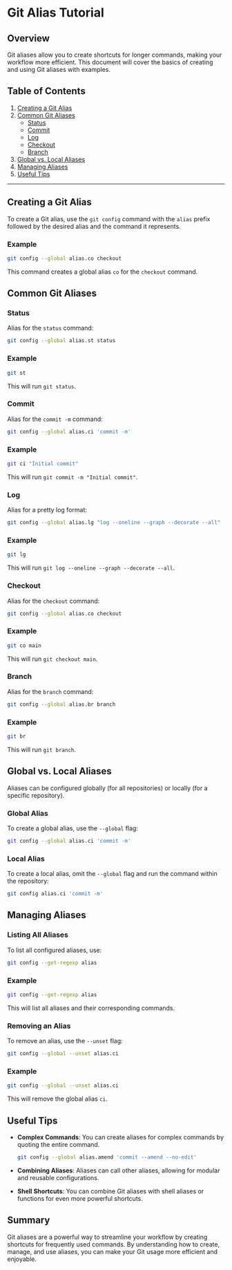 # Git Alias Tutorial

## Overview

Git aliases allow you to create shortcuts for longer commands, making your workflow more efficient. This document will cover the basics of creating and using Git aliases with examples.

## Table of Contents

1. [Creating a Git Alias](#creating-a-git-alias)
2. [Common Git Aliases](#common-git-aliases)
    - [Status](#status)
    - [Commit](#commit)
    - [Log](#log)
    - [Checkout](#checkout)
    - [Branch](#branch)
3. [Global vs. Local Aliases](#global-vs-local-aliases)
4. [Managing Aliases](#managing-aliases)
5. [Useful Tips](#useful-tips)

---

## Creating a Git Alias

To create a Git alias, use the `git config` command with the `alias` prefix followed by the desired alias and the command it represents.

### Example

```bash
git config --global alias.co checkout
```

This command creates a global alias `co` for the `checkout` command.

## Common Git Aliases

### Status

Alias for the `status` command:

```bash
git config --global alias.st status
```

### Example

```bash
git st
```

This will run `git status`.

### Commit

Alias for the `commit -m` command:

```bash
git config --global alias.ci 'commit -m'
```

### Example

```bash
git ci "Initial commit"
```

This will run `git commit -m "Initial commit"`.

### Log

Alias for a pretty log format:

```bash
git config --global alias.lg "log --oneline --graph --decorate --all"
```

### Example

```bash
git lg
```

This will run `git log --oneline --graph --decorate --all`.

### Checkout

Alias for the `checkout` command:

```bash
git config --global alias.co checkout
```

### Example

```bash
git co main
```

This will run `git checkout main`.

### Branch

Alias for the `branch` command:

```bash
git config --global alias.br branch
```

### Example

```bash
git br
```

This will run `git branch`.

## Global vs. Local Aliases

Aliases can be configured globally (for all repositories) or locally (for a specific repository).

### Global Alias

To create a global alias, use the `--global` flag:

```bash
git config --global alias.ci 'commit -m'
```

### Local Alias

To create a local alias, omit the `--global` flag and run the command within the repository:

```bash
git config alias.ci 'commit -m'
```

## Managing Aliases

### Listing All Aliases

To list all configured aliases, use:

```bash
git config --get-regexp alias
```

### Example

```bash
git config --get-regexp alias
```

This will list all aliases and their corresponding commands.

### Removing an Alias

To remove an alias, use the `--unset` flag:

```bash
git config --global --unset alias.ci
```

### Example

```bash
git config --global --unset alias.ci
```

This will remove the global alias `ci`.

## Useful Tips

- **Complex Commands**: You can create aliases for complex commands by quoting the entire command.

    ```bash
    git config --global alias.amend 'commit --amend --no-edit'
    ```

- **Combining Aliases**: Aliases can call other aliases, allowing for modular and reusable configurations.

- **Shell Shortcuts**: You can combine Git aliases with shell aliases or functions for even more powerful shortcuts.

## Summary

Git aliases are a powerful way to streamline your workflow by creating shortcuts for frequently used commands. By understanding how to create, manage, and use aliases, you can make your Git usage more efficient and enjoyable.
